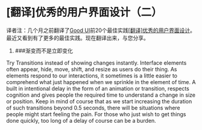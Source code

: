 [翻译]优秀的用户界面设计（二）
=== 

译者注：几个月之前翻译了[Good UI](http://www.goodui.org/)前20个最佳实践[[翻译]优秀的用户界面设计](./blog/2013-06-28-Good-UI.md)。最近又看到有了更多的最佳实践。现在翻译出来，与您分享。  

1. ###渐变而不是立即变化


Try Transitions instead of showing changes instantly. Interface elements often appear, hide, move, shift, and resize as users do their thing. As elements respond to our interactions, it sometimes is a little easier to comprehend what just happened when we sprinkle in the element of time. A built in intentional delay in the form of an animation or transition, respects cognition and gives people the required time to understand a change in size or position. Keep in mind of course that as we start increasing the duration of such transitions beyond 0.5 seconds, there will be situations where people might start feeling the pain. For those who just wish to get things done quickly, too long of a delay of course can be a burden.